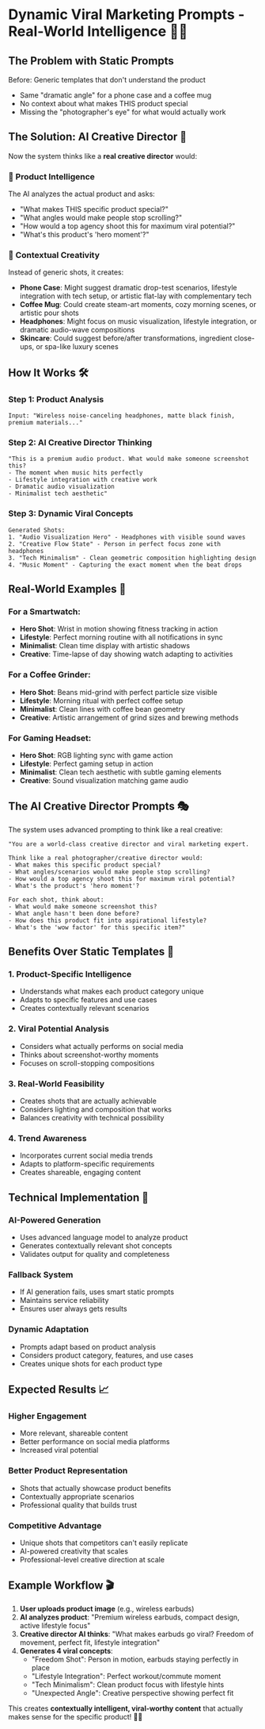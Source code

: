 # Dynamic Viral Marketing Prompts - Real-World Intelligence 🧠🚀

## The Problem with Static Prompts
Before: Generic templates that don't understand the product
- Same "dramatic angle" for a phone case and a coffee mug
- No context about what makes THIS product special
- Missing the "photographer's eye" for what would actually work

## The Solution: AI Creative Director 🎯

Now the system thinks like a **real creative director** would:

### 🧠 Product Intelligence
The AI analyzes the actual product and asks:
- "What makes THIS specific product special?"
- "What angles would make people stop scrolling?"
- "How would a top agency shoot this for maximum viral potential?"
- "What's this product's 'hero moment'?"

### 🎨 Contextual Creativity
Instead of generic shots, it creates:
- **Phone Case**: Might suggest dramatic drop-test scenarios, lifestyle integration with tech setup, or artistic flat-lay with complementary tech
- **Coffee Mug**: Could create steam-art moments, cozy morning scenes, or artistic pour shots
- **Headphones**: Might focus on music visualization, lifestyle integration, or dramatic audio-wave compositions
- **Skincare**: Could suggest before/after transformations, ingredient close-ups, or spa-like luxury scenes

## How It Works 🛠️

### Step 1: Product Analysis
```
Input: "Wireless noise-canceling headphones, matte black finish, premium materials..."
```

### Step 2: AI Creative Director Thinking
```
"This is a premium audio product. What would make someone screenshot this?
- The moment when music hits perfectly
- Lifestyle integration with creative work
- Dramatic audio visualization
- Minimalist tech aesthetic"
```

### Step 3: Dynamic Viral Concepts
```
Generated Shots:
1. "Audio Visualization Hero" - Headphones with visible sound waves
2. "Creative Flow State" - Person in perfect focus zone with headphones
3. "Tech Minimalism" - Clean geometric composition highlighting design
4. "Music Moment" - Capturing the exact moment when the beat drops
```

## Real-World Examples 📸

### For a Smartwatch:
- **Hero Shot**: Wrist in motion showing fitness tracking in action
- **Lifestyle**: Perfect morning routine with all notifications in sync
- **Minimalist**: Clean time display with artistic shadows
- **Creative**: Time-lapse of day showing watch adapting to activities

### For a Coffee Grinder:
- **Hero Shot**: Beans mid-grind with perfect particle size visible
- **Lifestyle**: Morning ritual with perfect coffee setup
- **Minimalist**: Clean lines with coffee bean geometry
- **Creative**: Artistic arrangement of grind sizes and brewing methods

### For Gaming Headset:
- **Hero Shot**: RGB lighting sync with game action
- **Lifestyle**: Perfect gaming setup in action
- **Minimalist**: Clean tech aesthetic with subtle gaming elements
- **Creative**: Sound visualization matching game audio

## The AI Creative Director Prompts 🎭

The system uses advanced prompting to think like a real creative:

```
"You are a world-class creative director and viral marketing expert.

Think like a real photographer/creative director would:
- What makes this specific product special?
- What angles/scenarios would make people stop scrolling?
- How would a top agency shoot this for maximum viral potential?
- What's the product's 'hero moment'?

For each shot, think about:
- What would make someone screenshot this?
- What angle hasn't been done before?
- How does this product fit into aspirational lifestyle?
- What's the 'wow factor' for this specific item?"
```

## Benefits Over Static Templates 🌟

### 1. Product-Specific Intelligence
- Understands what makes each product category unique
- Adapts to specific features and use cases
- Creates contextually relevant scenarios

### 2. Viral Potential Analysis
- Considers what actually performs on social media
- Thinks about screenshot-worthy moments
- Focuses on scroll-stopping compositions

### 3. Real-World Feasibility
- Creates shots that are actually achievable
- Considers lighting and composition that works
- Balances creativity with technical possibility

### 4. Trend Awareness
- Incorporates current social media trends
- Adapts to platform-specific requirements
- Creates shareable, engaging content

## Technical Implementation 🔧

### AI-Powered Generation
- Uses advanced language model to analyze product
- Generates contextually relevant shot concepts
- Validates output for quality and completeness

### Fallback System
- If AI generation fails, uses smart static prompts
- Maintains service reliability
- Ensures user always gets results

### Dynamic Adaptation
- Prompts adapt based on product analysis
- Considers product category, features, and use cases
- Creates unique shots for each product type

## Expected Results 📈

### Higher Engagement
- More relevant, shareable content
- Better performance on social media platforms
- Increased viral potential

### Better Product Representation
- Shots that actually showcase product benefits
- Contextually appropriate scenarios
- Professional quality that builds trust

### Competitive Advantage
- Unique shots that competitors can't easily replicate
- AI-powered creativity that scales
- Professional-level creative direction at scale

## Example Workflow 🎬

1. **User uploads product image** (e.g., wireless earbuds)
2. **AI analyzes product**: "Premium wireless earbuds, compact design, active lifestyle focus"
3. **Creative director AI thinks**: "What makes earbuds go viral? Freedom of movement, perfect fit, lifestyle integration"
4. **Generates 4 viral concepts**:
   - "Freedom Shot": Person in motion, earbuds staying perfectly in place
   - "Lifestyle Integration": Perfect workout/commute moment
   - "Tech Minimalism": Clean product focus with lifestyle hints
   - "Unexpected Angle": Creative perspective showing perfect fit

This creates **contextually intelligent, viral-worthy content** that actually makes sense for the specific product! 🚀✨